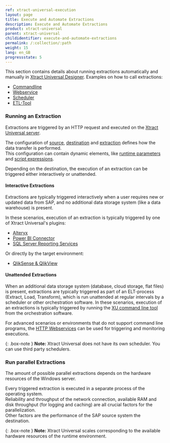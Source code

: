 ```yaml
---
ref: xtract-universal-execution
layout: page
title: Execute and Automate Extractions
description: Execute and Automate Extractions
product: xtract-universal
parent: xtract-universal
childidentifier: execute-and-automate-extractions
permalink: /:collection/:path
weight: 15
lang: en_GB
progressstate: 5
---
```

This section contains details about running extractions automatically and manually in [Xtract Universal Designer](./getting-started/run-an-extraction). 
Examples on how to call extractions:
- [Commandline](./execute-and-automate-extractions/call-via-commandline)
- [Webservice](./execute-and-automate-extractions/call-via-webservice) 
- [Scheduler](./execute-and-automate-extractions/call-via-scheduler)
- [ETL-Tool](./execute-and-automate-extractions/call-via-etl)

### Running an Extraction

Extractions are triggered by an HTTP request and executed on the [Xtract Universal server](./server#run-extraction-on-the-server).

The configuration of [source](./introduction/sap-connection#creating-an-sap-connection), [destination](./destinations/managing-destinations) and [extraction](./getting-started/define-a-table-extraction#creating-an-extraction) defines how the data transfer is performed. <br>
This configuration can contain dynamic elements, like [runtime parameters](./execute-and-automate-extractions/extraction-parameters) and [script expressions](./advanced-techniques/script-expressions#using-script-expressions-as-selection-parameters-for-extractions).

Depending on the destination, the execution of an extraction can be triggered either interactively or unattended.

#### Interactive Extractions

Extractions are typically triggered interactively when a user requires new or updated data from SAP, and no additional data storage system (like a data warehouse) is present.

In these scenarios, execution of an extraction is typically triggered by one of Xtract Universal's plugins:
- [Alteryx](./destinations/alteryx)
- [Power BI Connector](./destinations/Power-BI-Connector)
- [SQL Server Reporting Services](./destinations/server-report-services)

Or directly by the target environment:
- [QlikSense & QlikView](./destinations/qliksense-qlikview)

#### Unattended Extractions

When an additional data storage system (database, cloud storage, flat files) is present, extractions are typically triggered as part of an ELT-process (Extract, Load, Transform), which is run unattended at regular intervals by a scheduler or other orchestration software.
In these scenarios, execution of an extractions is typically triggered by running the [XU command line tool](./execute-and-automate-extractions/call-via-commandline) from the orchestration software. 

For advanced scenarios or environments that do not support command line programs, the [HTTP Webservices](./execute-and-automate-extractions/call-via-webservice) can be used for triggering and monitoring executions.

{: .box-note }
**Note:** Xtract Universal does not have its own scheduler. You can use third party schedulers. 


### Run parallel Extractions
The amount of possible parallel extractions depends on the hardware resources of the Windows server. 

Every triggered extraction is executed in a separate process of the operating system.<br>
Reliability and throughput of the network connection, available RAM and disk throughput (for logging and caching) are all crucial factors for the parallelization.<br>
Other factors are the performance of the SAP source system the destination.


{: .box-note }
**Note:** Xtract Universal scales corresponding to the available hardware resources of the runtime environment.
